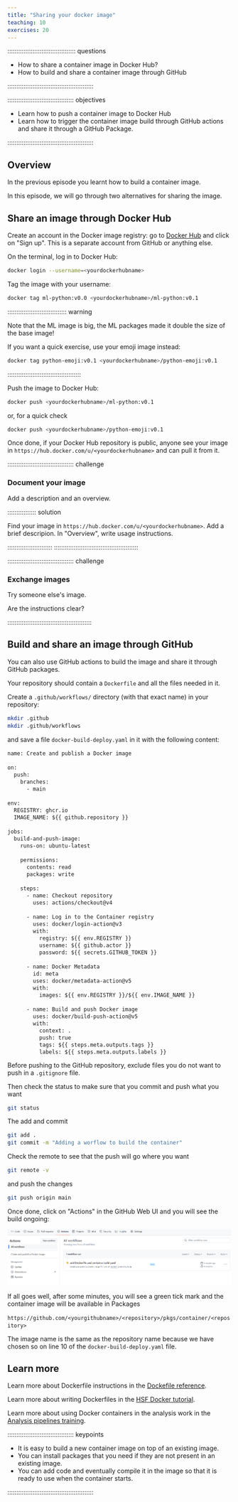 ```yaml
---
title: "Sharing your docker image"
teaching: 10
exercises: 20
---
```


:::::::::::::::::::::::::::::::::::::: questions 

- How to share a container image in Docker Hub?
- How to build and share a container image through GitHub

::::::::::::::::::::::::::::::::::::::::::::::::

::::::::::::::::::::::::::::::::::::: objectives

- Learn how to push a container image to Docker Hub
- Learn how to trigger the container image build through GitHub actions and share it through a GitHub Package.

::::::::::::::::::::::::::::::::::::::::::::::::

## Overview

In the previous episode you learnt how to build a container image.

In this episode, we will go through two alternatives for sharing the image.

## Share an image through Docker Hub

Create an account in the Docker image registry: go to [Docker Hub](https://hub.docker.com/) and click on "Sign up". This is a separate account from GitHub or anything else.

On the terminal, log in to Docker Hub:

```bash
docker login --username=<yourdockerhubname>
```

Tag the image with your username:

```bash
docker tag ml-python:v0.0 <yourdockerhubname>/ml-python:v0.1
```

::::::::::::::::::::::::::::::::: warning

Note that the ML image is big, the ML packages made it double the size of the base image!

If you want a quick exercise, use your emoji image instead:

```bash
docker tag python-emoji:v0.1 <yourdockerhubname>/python-emoji:v0.1
```

:::::::::::::::::::::::::::::::::::::::::

Push the image to Docker Hub:

```bash
docker push <yourdockerhubname>/ml-python:v0.1
```

or, for a quick check 

```bash
docker push <yourdockerhubname>/python-emoji:v0.1
```

Once done, if your Docker Hub repository is public, anyone see your image in `https://hub.docker.com/u/<yourdockerhubname>` and can pull it from it.


::::::::::::::::::::::::::::::::::::: challenge

### Document your image

Add a description and an overview.

:::::::::::::::: solution

Find your image in `https://hub.docker.com/u/<yourdockerhubname>`.
Add a brief descripion. In "Overview", write usage instructions.

:::::::::::::::::::::::::
:::::::::::::::::::::::::::::::::::::::::::::::

::::::::::::::::::::::::::::::::::::: challenge

### Exchange images

Try someone else's image.

Are the instructions clear?

:::::::::::::::::::::::::::::::::::::::::::::::

## Build and share an image through GitHub

You can also use GitHub actions to build the image and share it through GitHub packages. 

Your repository should contain a `Dockerfile` and all the files needed in it.

Create a `.github/workflows/` directory (with that exact name) in your repository:

```bash
mkdir .github
mkdir .github/workflows
```

and save a file `docker-build-deploy.yaml` in it with the following content:

```
name: Create and publish a Docker image

on:
  push:
    branches:
      - main

env:
  REGISTRY: ghcr.io
  IMAGE_NAME: ${{ github.repository }}

jobs:
  build-and-push-image:
    runs-on: ubuntu-latest

    permissions:
      contents: read
      packages: write

    steps:
      - name: Checkout repository
        uses: actions/checkout@v4

      - name: Log in to the Container registry
        uses: docker/login-action@v3
        with:
          registry: ${{ env.REGISTRY }}
          username: ${{ github.actor }}
          password: ${{ secrets.GITHUB_TOKEN }}

      - name: Docker Metadata
        id: meta
        uses: docker/metadata-action@v5
        with:
          images: ${{ env.REGISTRY }}/${{ env.IMAGE_NAME }}

      - name: Build and push Docker image
        uses: docker/build-push-action@v5
        with:
          context: .
          push: true
          tags: ${{ steps.meta.outputs.tags }}
          labels: ${{ steps.meta.outputs.labels }}
```

Before pushing to the GitHub repository, exclude files you do not want to push in a `.gitignore` file.

Then check the status to make sure that you commit and push what you want

```bash
git status
```

The add and commit

```bash
git add .
git commit -m "Adding a worflow to build the container"
```

Check the remote to see that the push will go where you want

```bash
git remote -v
```

and push the changes

```bash
git push origin main
```

Once done, click on "Actions" in the GitHub Web UI and you will see the build ongoing:

![](fig/Screenshot_github_workflow_action.png)

If all goes well, after some minutes, you will see a green tick mark and the container image will be available in Packages

`https://github.com/<yourgithubname>/<repository>/pkgs/container/<repository>`

The image name is the same as the repository name because we have chosen so on line 10 of the `docker-build-deploy.yaml` file.

## Learn more

Learn more about Dockerfile instructions in the [Dockefile reference](https://docs.docker.com/reference/dockerfile/).

Learn more about writing Dockerfiles in the [HSF Docker tutorial](https://hsf-training.github.io/hsf-training-docker/06-dockerfiles/index.html).

Learn more about using Docker containers in the analysis work in the [Analysis pipelines training](https://indico.cern.ch/event/1375507/timetable/).


::::::::::::::::::::::::::::::::::::: keypoints 

- It is easy to build a new container image on top of an existing image.
- You can install packages that you need if they are not present in an existing image.
- You can add code and eventually compile it in the image so that it is ready to use when the container starts.

::::::::::::::::::::::::::::::::::::::::::::::::
